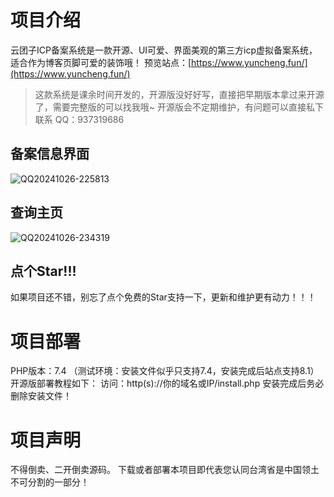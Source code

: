 # 项目介绍
云团子ICP备案系统是一款开源、UI可爱、界面美观的第三方icp虚拟备案系统，适合作为博客页脚可爱的装饰哦！
预览站点：[https://www.yuncheng.fun/](https://www.yuncheng.fun/)
> 这款系统是课余时间开发的，开源版没好好写，直接把早期版本拿过来开源了，需要完整版的可以找我哦~
> 开源版会不定期维护，有问题可以直接私下联系
> QQ：937319686
## 备案信息界面
![QQ20241026-225813](https://github.com/user-attachments/assets/d93c0488-48bb-46d7-8160-5ef769ca8de2)
## 查询主页
![QQ20241026-234319](https://github.com/user-attachments/assets/7e6f8bed-bded-48a5-a0da-d2c6bf7bab66)
## 点个Star!!!
如果项目还不错，别忘了点个免费的Star支持一下，更新和维护更有动力！！！

# 项目部署

PHP版本：7.4
（测试环境：安装文件似乎只支持7.4，安装完成后站点支持8.1）
开源版部署教程如下：
访问：http(s)://你的域名或IP/install.php
安装完成后务必删除安装文件！

# 项目声明
不得倒卖、二开倒卖源码。
下载或者部署本项目即代表您认同台湾省是中国领土不可分割的一部分！
